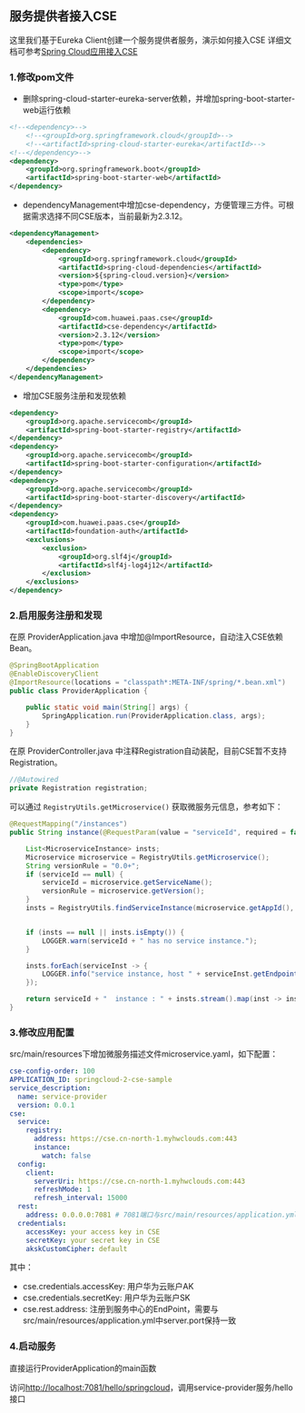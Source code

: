 ## 服务提供者接入CSE

这里我们基于Eureka Client创建一个服务提供者服务，演示如何接入CSE
详细文档可参考[Spring Cloud应用接入CSE](https://support.huaweicloud.com/devg-cse/cse_03_0096.html)

### 1.修改pom文件




- 删除spring-cloud-starter-eureka-server依赖，并增加spring-boot-starter-web运行依赖

```xml
<!--<dependency>-->
	<!--<groupId>org.springframework.cloud</groupId>-->
	<!--<artifactId>spring-cloud-starter-eureka</artifactId>-->
<!--</dependency>-->
<dependency>
	<groupId>org.springframework.boot</groupId>
	<artifactId>spring-boot-starter-web</artifactId>
</dependency>
```
- dependencyManagement中增加cse-dependency，方便管理三方件。可根据需求选择不同CSE版本，当前最新为2.3.12。

```xml
<dependencyManagement>
	<dependencies>
		<dependency>
			<groupId>org.springframework.cloud</groupId>
			<artifactId>spring-cloud-dependencies</artifactId>
			<version>${spring-cloud.version}</version>
			<type>pom</type>
			<scope>import</scope>
		</dependency>
		<dependency>
			<groupId>com.huawei.paas.cse</groupId>
			<artifactId>cse-dependency</artifactId>
			<version>2.3.12</version>
			<type>pom</type>
			<scope>import</scope>
		</dependency>
	</dependencies>
</dependencyManagement>
```
- 增加CSE服务注册和发现依赖

```xml
<dependency>
	<groupId>org.apache.servicecomb</groupId>
	<artifactId>spring-boot-starter-registry</artifactId>
</dependency>
<dependency>
	<groupId>org.apache.servicecomb</groupId>
	<artifactId>spring-boot-starter-configuration</artifactId>
</dependency>
<dependency>
	<groupId>org.apache.servicecomb</groupId>
	<artifactId>spring-boot-starter-discovery</artifactId>
</dependency>
<dependency>
	<groupId>com.huawei.paas.cse</groupId>
	<artifactId>foundation-auth</artifactId>
	<exclusions>
		<exclusion>
			<groupId>org.slf4j</groupId>
			<artifactId>slf4j-log4j12</artifactId>
		</exclusion>
	</exclusions>
</dependency>
```

### 2.启用服务注册和发现

在原 ProviderApplication.java 中增加<html>@ImportResource</html>，自动注入CSE依赖Bean。


```Java
@SpringBootApplication
@EnableDiscoveryClient
@ImportResource(locations = "classpath*:META-INF/spring/*.bean.xml")
public class ProviderApplication {

	public static void main(String[] args) {
		SpringApplication.run(ProviderApplication.class, args);
	}
}
```

在原 ProviderController.java 中注释Registration自动装配，目前CSE暂不支持Registration。

```Java
//@Autowired
private Registration registration;
```

可以通过 `RegistryUtils.getMicroservice()` 获取微服务元信息，参考如下：
```Java
@RequestMapping("/instances")
public String instance(@RequestParam(value = "serviceId", required = false) String serviceId) {

    List<MicroserviceInstance> insts;
    Microservice microservice = RegistryUtils.getMicroservice();
    String versionRule = "0.0+";
    if (serviceId == null) {
        serviceId = microservice.getServiceName();
        versionRule = microservice.getVersion();
    }
    insts = RegistryUtils.findServiceInstance(microservice.getAppId(), serviceId, versionRule);


    if (insts == null || insts.isEmpty()) {
        LOGGER.warn(serviceId + " has no service instance.");
    }

    insts.forEach(serviceInst -> {
        LOGGER.info("service instance, host " + serviceInst.getEndpoints());
    });

    return serviceId + "  instance : " + insts.stream().map(inst -> inst.getEndpoints().toString()).collect(Collectors.toList());
}
```

### 3.修改应用配置
src/main/resources下增加微服务描述文件microservice.yaml，如下配置：

```yaml
cse-config-order: 100
APPLICATION_ID: springcloud-2-cse-sample
service_description:
  name: service-provider
  version: 0.0.1
cse:
  service:
    registry:
      address: https://cse.cn-north-1.myhwclouds.com:443
      instance:
        watch: false
  config:
    client:
      serverUri: https://cse.cn-north-1.myhwclouds.com:443
      refreshMode: 1
      refresh_interval: 15000
  rest:
    address: 0.0.0.0:7081 # 7081端口与src/main/resources/application.yml中server.port保持一致
  credentials:
    accessKey: your access key in CSE
    secretKey: your secret key in CSE
    akskCustomCipher: default
```
其中：

* cse.credentials.accessKey: 用户华为云账户AK
* cse.credentials.secretKey: 用户华为云账户SK
* cse.rest.address: 注册到服务中心的EndPoint，需要与src/main/resources/application.yml中server.port保持一致

### 4.启动服务
直接运行ProviderApplication的main函数

访问[http://localhost:7081/hello/springcloud](http://localhost:7081/hello/springcloud)，调用service-provider服务/hello接口
